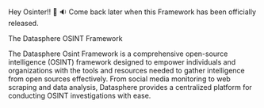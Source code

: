 Hey Osinter!! 👋 🔉 
Come back later when this Framework has been officially released.

The Datasphere OSINT Framework

The Datasphere Osint Framework is a comprehensive open-source intelligence (OSINT) framework designed to empower individuals and organizations with the tools and resources needed to gather intelligence from open sources effectively. From social media monitoring to web scraping and data analysis, Datasphere provides a centralized platform for conducting OSINT investigations with ease.

